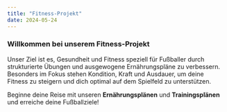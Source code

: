```yaml
---
title: "Fitness-Projekt"
date: 2024-05-24
---
```


### Willkommen bei unserem Fitness-Projekt

Unser Ziel ist es, Gesundheit und Fitness speziell für Fußballer durch strukturierte Übungen und ausgewogene Ernährungspläne zu verbessern. Besonders im Fokus stehen Kondition, Kraft und Ausdauer, um deine Fitness zu steigern und dich optimal auf dem Spielfeld zu unterstützen.

Beginne deine Reise mit unseren **Ernährungsplänen** und **Trainingsplänen** und erreiche deine Fußballziele!
